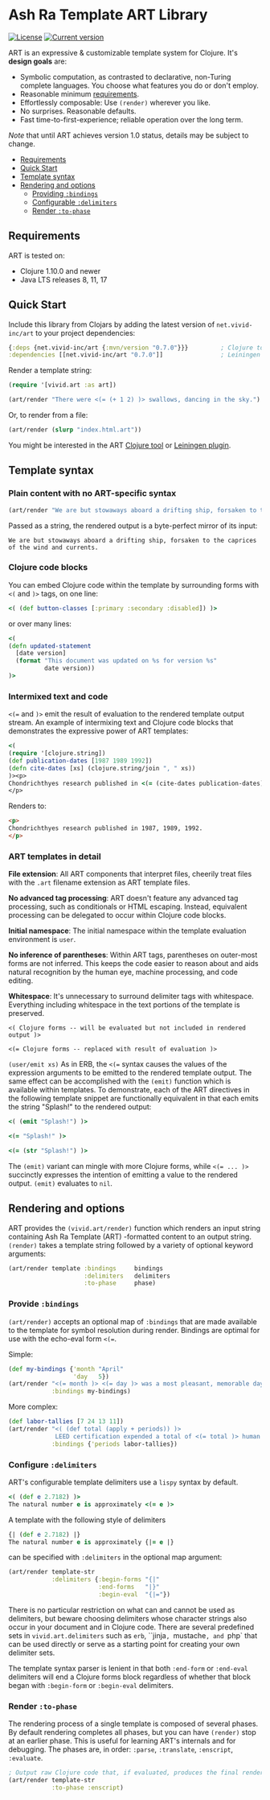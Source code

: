 # Ash Ra Template ART Library 



[![License](https://img.shields.io/badge/license-Apache%202-blue.svg?style=flat-square)](LICENSE.txt)
[![Current version](https://img.shields.io/clojars/v/net.vivid-inc/art.svg?color=blue&style=flat-square)](https://clojars.org/net.vivid-inc/art)

ART is an expressive & customizable template system for Clojure.
It's **design goals** are:
- Symbolic computation, as contrasted to declarative, non-Turing complete languages. You choose what features you do or don't employ.
- Reasonable minimum [requirements](#requirements).
- Effortlessly composable: Use `(render)` wherever you like.
- No surprises. Reasonable defaults.
- Fast time-to-first-experience; reliable operation over the long term.

_Note_ that until ART achieves version 1.0 status, details may be subject to change.

- [Requirements](#requirements)
- [Quick Start](#quickstart)
- [Template syntax](#template-syntax)
- [Rendering and options](#rendering-and-options)
  - [Providing ``:bindings``](#bindings)
  - [Configurable ``:delimiters``](#delimiters)
  - [Render ``:to-phase``](#to-phase)



<a name="requirements"></a>
## Requirements

ART is tested on:

- Clojure 1.10.0 and newer
- Java LTS releases 8, 11, 17

<a name="quickstart"></a>
## Quick Start

Include this library from Clojars by adding the latest version of ``net.vivid-inc/art`` to your project dependencies:
```clojure
{:deps {net.vivid-inc/art {:mvn/version "0.7.0"}}}         ; Clojure tools deps.edn
:dependencies [[net.vivid-inc/art "0.7.0"]]                ; Leiningen project.clj
```

Render a template string:
```clojure
(require '[vivid.art :as art])

(art/render "There were <(= (+ 1 2) )> swallows, dancing in the sky.")
```

Or, to render from a file:
```clojure
(art/render (slurp "index.html.art"))
```

You might be interested in the ART [Clojure tool](../clj-art/README.md) or [Leiningen plugin](../lein-art/README.md).



<a name="template-syntax"></a>
## Template syntax

### Plain content with no ART-specific syntax
```clojure
(art/render "We are but stowaways aboard a drifting ship, forsaken to the caprices of the wind and currents.")
```
Passed as a string, the rendered output is a byte-perfect mirror of its input:
```
We are but stowaways aboard a drifting ship, forsaken to the caprices of the wind and currents.
```


### Clojure code blocks

You can embed Clojure code within the template by surrounding forms with ``<(`` and ``)>`` tags, on one line:
```clojure
<( (def button-classes [:primary :secondary :disabled]) )>
```
or over many lines:
```clojure
<(
(defn updated-statement
  [date version]
  (format "This document was updated on %s for version %s"
          date version))
)>
```

### Intermixed text and code
``<(=`` and ``)>`` emit the result of evaluation to the rendered template output stream.
An example of intermixing text and Clojure code blocks that demonstrates the expressive power of ART templates:
```clojure
<(
(require '[clojure.string])
(def publication-dates [1987 1989 1992])
(defn cite-dates [xs] (clojure.string/join ", " xs))
)><p>
Chondrichthyes research published in <(= (cite-dates publication-dates) )>.
</p>
```
Renders to:
```html
<p>
Chondrichthyes research published in 1987, 1989, 1992.
</p>
```

### ART templates in detail
**File extension**: All ART components that interpret files, cheerily treat files with the ``.art`` filename extension as ART template files.

**No advanced tag processing**: ART doesn't feature any advanced tag processing, such as conditionals or HTML escaping.
Instead, equivalent processing can be delegated to occur within Clojure code blocks.

**Initial namespace**: The initial namespace within the template evaluation environment is `user`.

**No inference of parentheses**: Within ART tags, parentheses on outer-most forms are not inferred. This keeps the code easier to reason about and aids natural recognition by the human eye, machine processing, and code editing.

**Whitespace**: It's unnecessary to surround delimiter tags with whitespace.
Everything including whitespace in the text portions of the template is preserved.

```
<( Clojure forms -- will be evaluated but not included in rendered output )>

<(= Clojure forms -- replaced with result of evaluation )>
```

``(user/emit xs)``
As in ERB, the ``<(=`` syntax causes the values of the expression arguments to be emitted to the rendered template output.
The same effect can be accomplished with the ``(emit)`` function which is available within templates.
To demonstrate, each of the ART directives in the following template snippet are functionally equivalent in that each emits the string "Splash!" to the rendered output:
```clojure
<( (emit "Splash!") )>

<(= "Splash!" )>

<(= (str "Splash!") )>
```
The `(emit)` variant can mingle with more Clojure forms, while `<(= ... )>` succinctly expresses the intention of emitting a value to the rendered output.
`(emit)` evaluates to `nil`.


<a name="rendering-and-options"></a>
## Rendering and options
ART provides the ``(vivid.art/render)`` function which renders an input string containing Ash Ra Template (ART) -formatted content to an output string.
`(render)` takes a template string followed by a variety of optional keyword arguments:

```clojure
(art/render template :bindings     bindings
                     :delimiters   delimiters
                     :to-phase     phase)
```

<a name="bindings"></a>
### Provide ``:bindings``
`(art/render)` accepts an optional map of `:bindings` that are made available to the template for symbol resolution during render.
Bindings are optimal for use with the echo-eval form ``<(=``.

Simple:
```clojure
(def my-bindings {'month "April"
                  'day   5})
(art/render "<(= month )> <(= day )> was a most pleasant, memorable day."
            :bindings my-bindings)
```

More complex:
```clojure
(def labor-tallies [7 24 13 11])
(art/render "<( (def total (apply + periods)) )>
             LEED certification expended a total of <(= total )> human months."
            :bindings {'periods labor-tallies})
```

<a name="delimiters"></a>
### Configure ``:delimiters``
ART's configurable template delimiters use a `lispy` syntax by default.
```clojure
<( (def e 2.7182) )>
The natural number e is approximately <(= e )>
```
A template with the following style of delimiters
```clojure
{| (def e 2.7182) |}
The natural number e is approximately {|= e |}
```
can be specified with `:delimiters` in the optional map argument:
```clojure
(art/render template-str
            :delimiters {:begin-forms "{|"
                         :end-forms   "|}"
                         :begin-eval  "{|="})
```
There is no particular restriction on what can and cannot be used as delimiters, but beware choosing delimiters whose character strings also occur in your document and in Clojure code.
There are several predefined sets in `vivid.art.delimiters` such as `erb`, ``jinja`, `mustache`, and `php` that can be used directly or serve as a starting point for creating your own delimiter sets.

The template syntax parser is lenient in that both `:end-form` or `:end-eval` delimiters will end a Clojure forms block regardless of whether that block began with `:begin-form` or `:begin-eval` delimiters.

<a name="to-phase"></a>
### Render ``:to-phase``
The rendering process of a single template is composed of several phases.
By default rendering completes all phases, but you can have `(render)` stop at an earlier phase.
This is useful for learning ART's internals and for debugging.
The phases are, in order: `:parse`, `:translate`, `:enscript`, `:evaluate`.

```clojure
; Output raw Clojure code that, if evaluated, produces the final rendered output.
(art/render template-str
            :to-phase :enscript)
```

